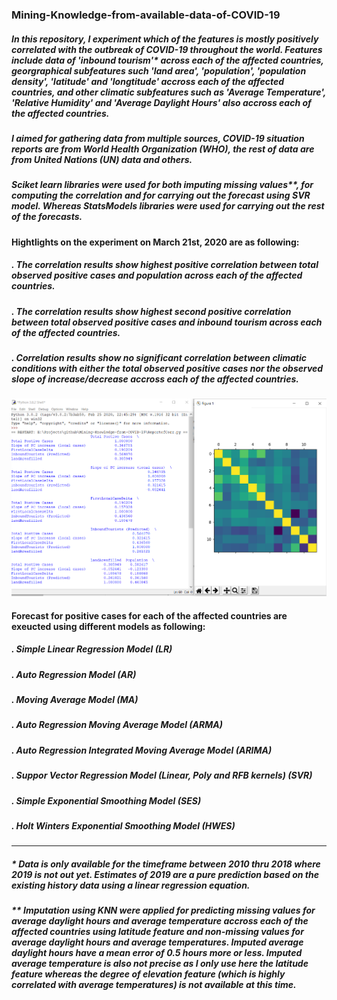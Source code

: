 ### Mining-Knowledge-from-available-data-of-COVID-19

##### In this repository, I experiment which of the features is mostly positively correlated with the outbreak of COVID-19 throughout the world. Features include data of 'inbound tourism'* across each of the affected countries, georgraphical subfeatures such 'land area', 'population', 'population density', 'latitude' and 'longtitude' accross each of the affected countries, and other climatic subfeatures such as 'Average Temperature', 'Relative Humidity' and 'Average Daylight Hours' also accross each of the affected countries.

##### I aimed for gathering data from multiple sources, COVID-19 situation reports are from World Health Organization (WHO), the rest of data are from United Nations (UN) data and others. 

##### Sciket learn libraries were used for both imputing missing values**, for computing the correlation and for carrying out the forecast using SVR model. Whereas StatsModels libraries were used for carrying out the rest of the forecasts.

#### Hightlights on the experiment on March 21st, 2020 are as following:

##### . The correlation results show highest positive correlation between total observed positive cases and population across each of the affected countries.

##### . The correlation results show highest second positive correlation between total observed positive cases and inbound tourism across each of the affected countries.

##### . Correlation results show no significant correlation between climatic conditions with either the total observed positive cases nor the observed slope of increase/decrease accross each of the affected countries.

![Image of Yaktocat](https://github.com/rehamdotcom/Mining-Knowledge-from-available-data-of-COVID-19/blob/master/corr.png?raw=true)

#### Forecast for positive cases for each of the affected countries are exeucted using different models as following: 
##### . Simple Linear Regression Model (LR) 
##### . Auto Regression Model (AR) 
##### . Moving Average Model (MA) 
##### . Auto Regression Moving Average Model (ARMA) 
##### . Auto Regression Integrated Moving Average Model (ARIMA) 
##### . Suppor Vector Regression Model (Linear, Poly and RFB kernels) (SVR) 
##### . Simple Exponential Smoothing Model (SES) 
##### . Holt Winters Exponential Smoothing Model (HWES) 


----------------------------------------------------------
##### * Data is only available for the timeframe between 2010 thru 2018 where 2019 is not out yet. Estimates of 2019 are a pure prediction based on the existing history data using a linear regression equation.


##### ** Imputation using KNN were applied for predicting missing values for average daylight hours and average temperature accross each of the affected countries using latitude feature and non-missing values for average daylight hours and average temperatures. Imputed average daylight hours have a mean error of 0.5 hours more or less. Imputed average temperature is also not precise as I only use here the latitude feature whereas the degree of elevation feature (which is highly correlated with average temperatures) is not available at this time.
